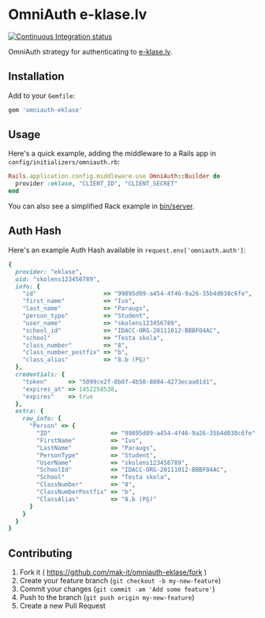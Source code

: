 # OmniAuth e-klase.lv

[![Continuous Integration status](https://secure.travis-ci.org/mak-it/omniauth-eklase.svg)](http://travis-ci.org/mak-it/omniauth-eklase)

OmniAuth strategy for authenticating to [e-klase.lv](https://www.e-klase.lv/).

## Installation

Add to your `Gemfile`:

```ruby
gem 'omniauth-eklase'
```

## Usage

Here's a quick example, adding the middleware to a Rails app
in `config/initializers/omniauth.rb`:

```ruby
Rails.application.config.middleware.use OmniAuth::Builder do
  provider :eklase, "CLIENT_ID", "CLIENT_SECRET"
end
```

You can also see a simplified Rack example in [bin/server]().

## Auth Hash

Here's an example Auth Hash available in `request.env['omniauth.auth']`:

```ruby
{
  provider: "eklase",
  uid: "skolens123456789",
  info: {
    "id"                   => "99895d09-a454-4f46-9a26-35b4d038c6fe",
    "first_name"           => "Ivo",
    "last_name"            => "Paraugs",
    "person_type"          => "Student",
    "user_name"            => "skolens123456789",
    "school_id"            => "IDACC-ORG-20111012-BBBF04AC",
    "school"               => "Testa skola",
    "class_number"         => "8",
    "class_number_postfix" => "b",
    "class_alias"          => "8.b (PĢ)"
  },
  credentials: {
    "token"      => "5099ce2f-0b07-4b50-8804-4273ecaa01d1",
    "expires_at" => 1452258538,
    "expires"    => true
  },
  extra: {
    raw_info: {
      "Person" => {
        "ID"                 => "99895d09-a454-4f46-9a26-35b4d038c6fe",
        "FirstName"          => "Ivo",
        "LastName"           => "Paraugs",
        "PersonType"         => "Student",
        "UserName"           => "skolens123456789",
        "SchoolId"           => "IDACC-ORG-20111012-BBBF04AC",
        "School"             => "Testa skola",
        "ClassNumber"        => "8",
        "ClassNumberPostfix" => "b",
        "ClassAlias"         => "8.b (PĢ)"
      }
    }
  }
}
```

## Contributing

1. Fork it ( https://github.com/mak-it/omniauth-eklase/fork )
2. Create your feature branch (`git checkout -b my-new-feature`)
3. Commit your changes (`git commit -am 'Add some feature'`)
4. Push to the branch (`git push origin my-new-feature`)
5. Create a new Pull Request
